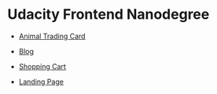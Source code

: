 # Udacity Frontend Nanodegree

- [Animal Trading Card](./animal-trading-card)

- [Blog](./blog) 

- [Shopping Cart](./shopping_cart)

- [Landing Page](./landing-page)
